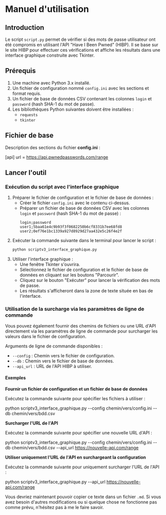# Manuel d'utilisation

## Introduction

Le script `script.py` permet de vérifier si des mots de passe utilisateur ont été compromis en utilisant l'API "Have I Been Pwned" (HIBP). Il se base sur le site HIBP pour effectuer ces vérifications et affiche les résultats dans une interface graphique construite avec Tkinter.

## Prérequis

1. Une machine avec Python 3.x installé.
2. Un fichier de configuration nommé `config.ini` avec les sections et format requis.
3. Un fichier de base de données CSV contenant les colonnes `login` et `password` (hash SHA-1 du mot de passe).
4. Les bibliothèques Python suivantes doivent être installées :
   - `requests`
   - `tkinter`

## Fichier de base

Description des sections du fichier **config.ini** :

[api]
url = https://api.pwnedpasswords.com/range

## Lancer l'outil

### Exécution du script avec l'interface graphique

1. Préparer le fichier de configuration et le fichier de base de données :
    - Créer le fichier `config.ini` avec le contenu ci-dessus.
    - Préparer un fichier de base de données CSV avec les colonnes `login` et `password` (hash SHA-1 du mot de passe) :
      ```csv
      login;password
      user1;5baa61e4c9b93f3f0682250b6cf8331b7ee68fd8
      user2;0ef76e1bc1339a927d8929d27aa432e5c26f4e2f
      ```
2. Exécuter la commande suivante dans le terminal pour lancer le script :
    ```bash
    python scriptv3_interface_graphique.py
    ```
3. Utiliser l'interface graphique :
    - Une fenêtre Tkinter s'ouvrira.
    - Sélectionnez le fichier de configuration et le fichier de base de données en cliquant sur les boutons "Parcourir".
    - Cliquez sur le bouton "Exécuter" pour lancer la vérification des mots de passe.
    - Les résultats s'afficheront dans la zone de texte située en bas de l'interface.

### Utilisation de la surcharge via les paramètres de ligne de commande

Vous pouvez également fournir des chemins de fichiers ou une URL d'API directement via les paramètres de ligne de commande pour surcharger les valeurs dans le fichier de configuration.

Arguments de ligne de commande disponibles :
- `--config` : Chemin vers le fichier de configuration.
- `--db` : Chemin vers le fichier de base de données.
- `--api_url` : URL de l'API HIBP à utiliser.

#### Exemples

**Fournir un fichier de configuration et un fichier de base de données**

Exécutez la commande suivante pour spécifier les fichiers à utiliser :

python scriptv3_interface_graphique.py --config chemin/vers/config.ini --db chemin/vers/bdd.csv

**Surcharger l'URL de l'API**

Exécutez la commande suivante pour spécifier une nouvelle URL d'API :

python scriptv3_interface_graphique.py --config chemin/vers/config.ini --db chemin/vers/bdd.csv --api_url https://nouvelle-api.com/range

**Utiliser uniquement l'URL de l'API en surchargeant la configuration**

Exécutez la commande suivante pour uniquement surcharger l'URL de l'API :

python scriptv3_interface_graphique.py --api_url https://nouvelle-api.com/range


Vous devriez maintenant pouvoir copier ce texte dans un fichier `.md`. Si vous avez besoin d'autres modifications ou si quelque chose ne fonctionne pas comme prévu, n'hésitez pas à me le faire savoir.